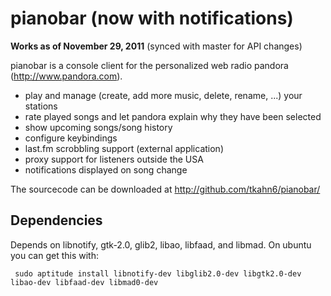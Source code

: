 pianobar (now with notifications)
===========

**Works as of November 29, 2011** (synced with master for API changes)

pianobar is a console client for the personalized web radio pandora
(http://www.pandora.com).

 - play and manage (create, add more music, delete, rename, ...) your stations
 - rate played songs and let pandora explain why they have been selected
 - show upcoming songs/song history
 - configure keybindings
 - last.fm scrobbling support (external application)
 - proxy support for listeners outside the USA
 - notifications displayed on song change

The sourcecode can be downloaded at http://github.com/tkahn6/pianobar/

Dependencies
---------------

Depends on libnotify, gtk-2.0, glib2, libao, libfaad, and libmad. On ubuntu you can get this with:

     sudo aptitude install libnotify-dev libglib2.0-dev libgtk2.0-dev libao-dev libfaad-dev libmad0-dev
